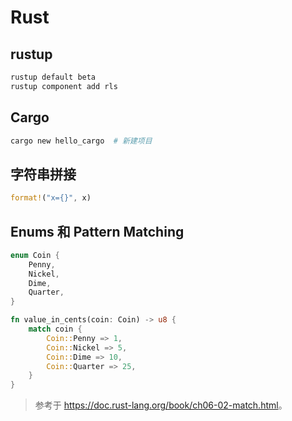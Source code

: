 # Rust

## rustup

```sh
rustup default beta
rustup component add rls
```

## Cargo

```sh
cargo new hello_cargo  # 新建项目
```

## 字符串拼接

```rust
format!("x={}", x)
```

## Enums 和 Pattern Matching

```rust
enum Coin {
    Penny,
    Nickel,
    Dime,
    Quarter,
}

fn value_in_cents(coin: Coin) -> u8 {
    match coin {
        Coin::Penny => 1,
        Coin::Nickel => 5,
        Coin::Dime => 10,
        Coin::Quarter => 25,
    }
}
```

> 参考于 <https://doc.rust-lang.org/book/ch06-02-match.html>。
